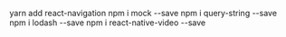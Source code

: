 yarn add react-navigation
npm i mock --save
npm i query-string --save
npm i lodash --save
npm i react-native-video --save